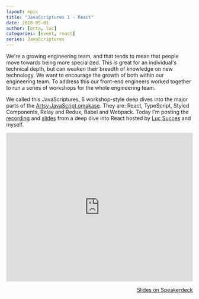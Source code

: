 ```yaml
---
layout: epic
title: "JavaScriptures 1 - React"
date: 2018-05-01
author: [orta, luc]
categories: [event, react]
series: JavaScriptures
---
```


We're a growing engineering team, and that tends to mean that people move towards being more specialized. This is
great for an individual's technical depth, but can weaken their breadth of knowledge on new technology. We want to
encourage the growth of both within our engineering team. To address this our front-end engineers worked together to
run a series of workshops for the whole engineering team.

We called this JavaScriptures, 6 workshop-style deep dives into the major parts of the [Artsy JavaScript
omakase][omakase]. They are: React, TypeScript, Styled Components, Relay and Redux, Babel and Webpack. Today I'm
posting the [recording][recording] and [slides][slides] from a deep dive into React hosted by [Luc Succes][luc] and
myself.

<!-- more -->

<center>
<iframe width='100%' height='400' src='https://www.youtube.com/embed/k_f7Ff7bREc' frameborder='0' allowfullscreen></iframe>
</center>

<p style='text-align:right;'><a href="https://speakerdeck.com/artsyopensource/javascriptures-1-react">
Slides on Speakerdeck
</a></p>

[omakase]: http://artsy.github.io/blog/2017/02/05/Front-end-JavaScript-at-Artsy-2017/
[luc]: https://twitter.com/lucsucces
[recording]: https://youtu.be/k_f7Ff7bREc
[slides]: https://speakerdeck.com/artsyopensource/javascriptures-1-react
